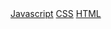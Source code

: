  <div class="top-nav-bar">
      <a  href={{ "/js" | relative_url}}>Javascript</a>
      <a  href={{ "/css" | relative_url}}>CSS</a>
      <a  href={{ "/html" | relative_url}}>HTML</a>
</div>

